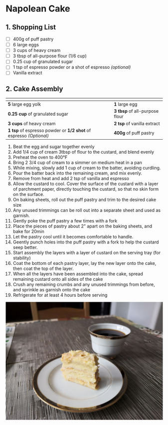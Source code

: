 # Napolean Cake

## 1. Shopping List
- [ ] 400g of puff pastry
- [ ] 6 large eggs
- [ ] 3 cups of heavy cream
- [ ] 3 tbsp of all-purpose flour (1/6 cup)
- [ ] 0.25 cup of granulated sugar
- [ ] 1 tsp of espresso powder or a shot of espresso *(optional)*
- [ ] Vanilla extract

## 2. Cake Assembly
|<!-- -->|<!-- -->|
|---|---|
| **5** large egg yolk | **1** large egg |
| **0.25 cup** of granulated sugar | **3 tbsp** of all-purpose flour |
| **3 cups** of heavy cream | **2 tsp** of vanilla extract |
| **1 tsp** of espresso powder or **1/2 shot** of espresso *(Optional)* | **400g** of puff pastry |

1. Beat the egg and sugar together evenly
2. Add 1/4 cup of cream 3tbsp of flour to the custard, and blend evenly
3. Preheat the oven to 400°F
4. Bring 2 3/4 cup of cream to a simmer on medium heat in a pan
5. While mixing, slowly add 1 cup of cream to the batter, avoiding curdling.
6. Pour the batter back into the remaining cream, and mix evenly.
7. Remove from heat and add 2 tsp of vanilla and espresso
8. Allow the custard to cool. Cover the surface of the custard with a layer of parchment paper, directly touching the custard, so that no skin form on the surface.
9. On baking sheets, roll out the puff pastry and trim  to the desired cake size
10. Any unused trimmings can be roll out into a separate sheet and used as garnish.
11. Gently poke the puff pastry a few times with a fork
12. Place the pieces of pastry about 2" apart on the baking sheets, and bake for 20min
13. Let the pastry cool until it becomes comfortable to handle.
14. Geently punch holes into the puff pastry with a fork to help the custard seep better.
15. Start assembly the layers with a layer of custard on the serving tray (for stability)
16. Coat the bottom of each pastry layer, lay the new layer onto the cake, then coat the top of the layer.
17. When all the layers have been assembled into the cake, spread remaining custard onto all sides of the cake
18. Crush any remaining crumbs and any unused trimmings from before, and sprinkle as garnish onto the cake
19. Refrigerate for at least 4 hours before serving


![Final presentation of Napolean Cake](Images/Napolean%20Cake%20-%20Overview.jpg)
